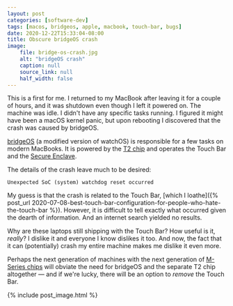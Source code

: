 ```yaml
---
layout: post
categories: [software-dev]
tags: [macos, bridgeos, apple, macbook, touch-bar, bugs]
date: 2020-12-22T15:33:04-08:00
title: Obscure bridgeOS crash
image:
    file: bridge-os-crash.jpg
    alt: "bridgeOS crash"
    caption: null
    source_link: null
    half_width: false
---
```


This is a first for me. I returned to my MacBook after leaving it for a couple of hours, and it was shutdown even though I left it powered on. The machine was idle. I didn't have any specific tasks running. I figured it might have been a macOS kernel panic, but upon rebooting I discovered that the crash was caused by bridgeOS.

<!--excerpt-->

[bridgeOS](https://en.wikipedia.org/wiki/BridgeOS) (a modified version of watchOS) is responsible for a few tasks on modern MacBooks. It is powered by the [T2 chip](https://en.wikipedia.org/wiki/Apple-designed_processors#T_series) and operates the Touch Bar and the [Secure Enclave](https://en.wikipedia.org/wiki/IOS#Secure_Enclave).

The details of the crash leave much to be desired:

```
Unexpected SoC (system) watchdog reset occurred
```

My guess is that the crash is related to the Touch Bar, [which I loathe]({% post_url 2020-07-08-best-touch-bar-configuration-for-people-who-hate-the-touch-bar %}). However, it is difficult to tell exactly what occurred given the dearth of information. And an internet search yielded no results.

Why are these laptops still shipping with the Touch Bar? How useful is it, *really*? I dislike it and everyone I know dislikes it too. And now, the fact that it can (potentially) crash my entire machine makes me dislike it even more. 

Perhaps the next generation of machines with the next generation of [M-Series chips](https://en.wikipedia.org/wiki/Apple_M1) will obviate the need for bridgeOS and the separate T2 chip altogether &mdash; and if we're lucky, there will be an option to *remove* the Touch Bar.

{% include post_image.html %}
